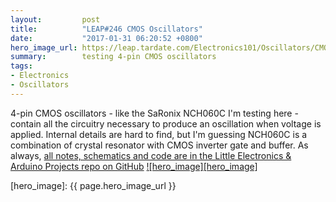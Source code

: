 ```yaml
---
layout:         post
title:          "LEAP#246 CMOS Oscillators"
date:           "2017-01-31 06:20:52 +0800"
hero_image_url: https://leap.tardate.com/Electronics101/Oscillators/CMOSOscillators/assets/CMOSOscillators_build.jpg
summary:        testing 4-pin CMOS oscillators
tags:
- Electronics
- Oscillators
---
```


4-pin CMOS oscillators - like the SaRonix NCH060C I'm testing here - contain all the circuitry
necessary to produce an oscillation when voltage is applied.
Internal details are hard to find, but I'm guessing NCH060C is a combination of
crystal resonator with CMOS inverter gate and buffer.
As always, [all notes, schematics and code are in the Little Electronics & Arduino Projects repo on GitHub][project]
[![hero_image][hero_image]][project]

[leap]: https://leap.tardate.com
[project]: https://github.com/tardate/LittleArduinoProjects/tree/master/Electronics101/Oscillators/CMOSOscillators
[hero_image]: {{ page.hero_image_url }}
